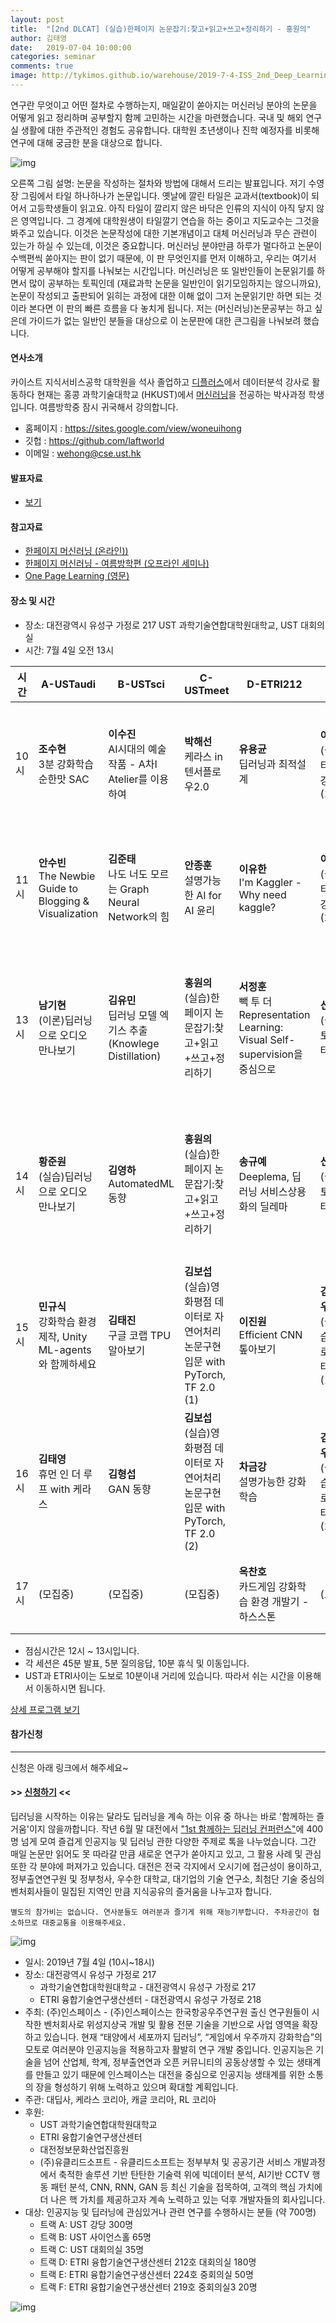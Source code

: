 ```yaml
---
layout: post
title:  "[2nd DLCAT] (실습)한페이지 논문잡기:찾고+읽고+쓰고+정리하기 - 홍원의"
author: 김태영
date:   2019-07-04 10:00:00
categories: seminar
comments: true
image: http://tykimos.github.io/warehouse/2019-7-4-ISS_2nd_Deep_Learning_Conference_All_Together_woneuihong_title.png
---
```

연구란 무엇이고 어떤 절차로 수행하는지, 매일같이 쏟아지는 머신러닝 분야의 논문을 어떻게 읽고 정리하며 공부할지 함께 고민하는 시간을 마련했습니다. 국내 및 해외 연구실 생활에 대한 주관적인 경험도 공유합니다. 대학원 초년생이나 진학 예정자를 비롯해 연구에 대해 궁금한 분을 대상으로 합니다.

![img](http://tykimos.github.io/warehouse/2019-7-4-ISS_2nd_Deep_Learning_Conference_All_Together_woneuihong_title.png)

오른쪽 그림 설명: 논문을 작성하는 절차와 방법에 대해서 드리는 발표입니다. 저기 수영장 그림에서 타일 하나하나가 논문입니다. 옛날에 깔린 타일은 교과서(textbook)이 되어서 고등학생들이 읽고요. 아직 타일이 깔리지 않은 바닥은 인류의 지식이 아직 닿지 않은 영역입니다. 그 경계에 대학원생이 타일깔기 연습을 하는 중이고 지도교수는 그것을 봐주고 있습니다. 이것은 논문작성에 대한 기본개념이고 대체 머신러닝과 무슨 관련이 있는가 하실 수 있는데, 이것은 중요합니다. 머신러닝 분야만큼 하루가 멀다하고 논문이 수백편씩 쏟아지는 판이 없기 때문에, 이 판 무엇인지를 먼저 이해하고, 우리는 여기서 어떻게 공부해야 할지를 나눠보는 시간입니다. 머신러닝은 또 일반인들이 논문읽기를 하면서 많이 공부하는 토픽인데 (재료과학 논문을 일반인이 읽기모임하지는 않으니까요), 논문이 작성되고 출판되어 읽히는 과정에 대한 이해 없이 그저 논문읽기만 하면 되는 것이라 본다면 이 판의 빠른 흐름을 다 놓치게 됩니다. 저는 (머신러닝)논문공부는 하고 싶은데 가이드가 없는 일반인 분들을 대상으로 이 논문판에 대한 큰그림을 나눠보려 했습니다.

#### 연사소개
카이스트 지식서비스공학 대학원을 석사 졸업하고 [디플러스](http://www.dplus.company)에서 데이터분석 강사로 활동하다 현재는 홍콩 과학기술대학교 (HKUST)에서 [머신러닝](https://sites.google.com/view/dyyeung/)을 전공하는 박사과정 학생입니다. 여름방학중 잠시 귀국해서 강의합니다.

* 홈페이지 : https://sites.google.com/view/woneuihong
* 깃헙 : https://github.com/laftworld
* 이메일 : [wehong@cse.ust.hk](mailto:wehong@cse.ust.hk)

#### 발표자료
* [보기](https://docs.google.com/presentation/d/1tQp_i-fshzUjdVnHXvTikf-DGYv0acehSryg7SRFU1A/edit?usp=sharing)

#### 참고자료
* [한페이지 머신러닝 (온라인))](https://opentutorials.org/module/3653)
* [한페이지 머신러닝 - 여름방학편 (오프라인 세미나)](https://timetodev.co.kr/event/13)
* [One Page Learning (영문)](https://laftworld.github.io/)

#### 장소 및 시간
* 장소: 대전광역시 유성구 가정로 217 UST 과학기술연합대학원대학교, UST 대회의실
* 시간: 7월 4일 오전 13시

|시간|A-USTaudi|B-USTsci|C-USTmeet|D-ETRI212|E-ETRI224|F-ETRI219|
|-|-|-|-|-|-|-|
|10시|<b>조수현</b><br>3분 강화학습 순한맛 SAC|<b>이수진</b><br>AI시대의 예술작품 - A차I Atelier를 이용하여|<b>박해선</b><br>케라스 in 텐서플로우2.0|<b>유용균</b><br>딥러닝과 최적설계|<b>이현호</b><br>(실습)유니티 기반 드론 강화학습 (1)|<b>정연준</b><br>아기다리고기다리던딥러닝 - 케라스로 띄어쓰기 정복하기 (1)|
|11시|<b>안수빈</b><br>The Newbie Guide to Blogging & Visualization|<b>김준태</b><br>나도 너도 모르는 Graph Neural Network의 힘|<b>안종훈</b><br>설명가능한 AI for AI 윤리|<b>이유한</b><br>I'm Kaggler - Why need kaggle?|<b>이현호</b><br>(실습)유니티 기반 드론 강화학습 (2)|<b>정연준</b><br>아기다리고기다리던딥러닝 - 케라스로 띄어쓰기 정복하기 (2)|
|13시|<b>남기현</b><br>(이론)딥러닝으로 오디오 만나보기|<b>김유민</b><br>딥러닝 모델 엑기스 추출(Knowlege Distillation)|<b>홍원의</b><br>(실습)한페이지 논문잡기:찾고+읽고+쓰고+정리하기|<b>서정훈</b><br>빽 투 더 Representation Learning: Visual Self-supervision을 중심으로|<b>신경인</b><br>(실습)파이토치로 갈아타기 (1)|<b>전미정</b><br>(실습)MS Azure ML Service와 함께하는 AutoML 사용하기(1)|
|14시|<b>황준원</b><br>(실습)딥러닝으로 오디오 만나보기|<b>김영하</b><br>AutomatedML 동향|<b>홍원의</b><br>(실습)한페이지 논문잡기:찾고+읽고+쓰고+정리하기|<b>송규예</b><br>Deeplema, 딥러닝 서비스상용화의 딜레마|<b>신경인</b><br>(실습)파이토치로 갈아타기 (2)|<b>전미정</b><br>(실습)MS Azure ML Service와 함께하는 AutoML 사용하기 (2)|
|15시|<b>민규식</b><br>강화학습 환경 제작, Unity ML-agents와 함께하세요|<b>김태진</b><br>구글 코랩 TPU 알아보기|<b>김보섭</b><br>(실습)영화평점 데이터로 자연어처리 논문구현 입문 with PyTorch, TF 2.0 (1)|<b>이진원</b><br>Efficient CNN 톺아보기|<b>김경환,박진우</b><br>(실습)Rainbow로 달착륙부터 Atari까지 (1)|<b>대전AI거버넌스</b><br>AI 거버넌스 구성|
|16시|<b>김태영</b><br>휴먼 인 더 루프 with 케라스|<b>김형섭</b><br>GAN 동향|<b>김보섭</b><br>(실습)영화평점 데이터로 자연어처리 논문구현 입문 with PyTorch, TF 2.0 (2)|<b>차금강</b><br>설명가능한 강화학습|<b>김경환,박진우</b><br>(실습)Rainbow로 달착륙부터 Atari까지 (2)|<b>대전AI거버넌스</b><br>AI 적용 가속화 방안|
|17시|(모집중)|(모집중)|(모집중)|<b>옥찬호</b><br>카드게임 강화학습 환경 개발기 - 하스스톤|(모집중)|<b>대전AI거버넌스</b><br>한계 및 목표치 설정|

* 점심시간은 12시 ~ 13시입니다.
* 각 세션은 45분 발표, 5분 질의응답, 10분 휴식 및 이동입니다.
* UST과 ETRI사이는 도보로 10분이내 거리에 있습니다. 따라서 쉬는 시간을 이용해서 이동하시면 됩니다.

[상세 프로그램 보기](https://tykimos.github.io/2019/07/04/ISS_2nd_Deep_Learning_Conference_All_Together/)

#### 참가신청
---

신청은 아래 링크에서 해주세요~

#### >> [신청하기](https://forms.gle/DFYtGWS7aDj1Bmow8) <<

딥러닝을 시작하는 이유는 달라도 딥러닝을 계속 하는 이유 중 하나는 바로 '함께하는 즐거움'이지 않을까합니다. 작년 6월 말 대전에서 ["1st 함께하는 딥러닝 컨퍼런스"](https://tykimos.github.io/2018/06/28/ISS_1st_Deep_Learning_Conference_All_Together/)에 400명 넘게 모여 즐겁게 인공지능 및 딥러닝 관한 다양한 주제로 톡을 나누었습니다.  그간 매일 논문만 읽어도 못 따라갈 만큼 새로운 연구가 쏟아지고 있고, 그 활용 사례 및 관심 또한 각 분야에 퍼져가고 있습니다. 대전은 전국 각지에서 오시기에 접근성이 용이하고, 정부출연연구원 및 정부청사, 우수한 대학교, 대기업의 기술 연구소, 최첨단 기술 중심의 벤처회사들이 밀집된 지역인 만큼 지식공유의 즐거움을 나누고자 합니다. 

    별도의 참가비는 없습니다. 연사분들도 여러분과 즐기게 위해 재능기부합니다. 주차공간이 협소하므로 대중교통을 이용해주세요.

![img](http://tykimos.github.io/warehouse/2019-7-4-ISS_2nd_Deep_Learning_Conference_All_Together_title8.png)

* 일시: 2019년 7월 4일 (10시~18시)
* 장소: 대전광역시 유성구 가정로 217 
    * 과학기술연합대학원대학교 - 대전광역시 유성구 가정로 217 
    * ETRI 융합기술연구생산센터 - 대전광역시 유성구 가정로 218 
* 주최: (주)인스페이스 - (주)인스페이스는 한국항공우주연구원 출신 연구원들이 시작한 벤처회사로 위성지상국 개발 및 활용 전문 기술을 기반으로 사업 영역을 확장하고 있습니다. 현재 “태양에서 세포까지 딥러닝”, “게임에서 우주까지 강화학습”의 모토로 여러분야 인공지능을 적용하고자 활발히 연구 개발 중입니다. 인공지능은 기술을 넘어 산업체, 학계, 정부출연연과 오픈 커뮤니티의 공동상생할 수 있는 생태계를 만들고 있기 때문에 인스페이스는 대전을 중심으로 인공지능 생태계를 위한 소통의 장을 형성하기 위해 노력하고 있으며 확대할 계획입니다.
* 주관: 대딥사, 케라스 코리아, 캐글 코리아, RL 코리아
* 후원: 
   * UST 과학기술연합대학원대학교
   * ETRI 융합기술연구생산센터
   * 대전정보문화산업진흥원
   * (주)유클리드소프트 - 유클리드소프트는 정부부처 및 공공기관 서비스 개발과정에서 축적한 솔루션 기반 탄탄한 기술력 위에 빅데이터 분석, AI기반 CCTV 행동 패턴 분석, CNN, RNN, GAN 등 최신 기술을  접목하여, 고객의 핵심 가치에 더 나은 핵 가치를 제공하고자 계속 노력하고 있는 덕후 개발자들의 회사입니다.
* 대상: 인공지능 및 딥러닝에 관심있거나 관련 연구를 수행하시는 분들 (약 700명)
    * 트랙 A: UST 강당 300명
    * 트랙 B: UST 사이언스홀 65명
    * 트랙 C: UST 대회의실 35명
    * 트랙 D: ETRI 융합기술연구생산센터 212호 대회의실 180명
    * 트랙 E: ETRI 융합기술연구생산센터 224호 중회의실 50명
    * 트랙 F: ETRI 융합기술연구생산센터 219호 중회의실3 20명

![img](http://tykimos.github.io/warehouse/2019-7-4-ISS_2nd_Deep_Learning_Conference_All_Together_room.png)